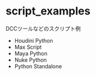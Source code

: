 # script_examples
DCCツールなどのスクリプト例

- Houdini Python
- Max Script
- Maya Python
- Nuke Python
- Python Standalone